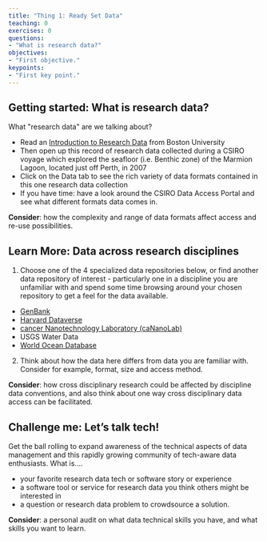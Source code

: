 ```yaml
---
title: "Thing 1: Ready Set Data"
teaching: 0
exercises: 0
questions:
- "What is research data?"
objectives:
- "First objective."
keypoints:
- "First key point."
---
```


## Getting started: What is research data?

What "research data" are we talking about?

* Read an [Introduction to Research Data](http://www.bu.edu/datamanagement/background/whatisdata/) from Boston University
* Then open up this record of research data collected during a CSIRO voyage which explored the seafloor (i.e. Benthic zone) of the Marmion Lagoon, located just off Perth, in 2007
* Click on the Data tab to see the rich variety of data formats contained in this one research data collection
* If you have time: have a look around the CSIRO Data Access Portal and see what different formats data comes in.

**Consider**: how the complexity and range of data formats affect access and re-use possibilities.

## Learn More: Data across research disciplines

1. Choose one of the 4 specialized data repositories below, or find another data repository of interest - particularly one in a discipline you are unfamiliar with and spend some time browsing around your chosen repository to get a feel for the data available.

* [GenBank](https://www.ncbi.nlm.nih.gov/genbank/)
* [Harvard Dataverse](https://dataverse.harvard.edu/)
* [cancer Nanotechnology Laboratory (caNanoLab)](https://cananolab.nci.nih.gov/caNanoLab/#/)
* USGS Water Data
* [World Ocean Database](https://www.nodc.noaa.gov/OC5/WOD/pr_wod.html)

2. Think about how the data here differs from data you are familiar with.  Consider for example, format, size and access method.

**Consider**: how cross disciplinary research could be affected by discipline data conventions, and also think about one way cross disciplinary data access can be facilitated.

## Challenge me: Let’s talk tech!

Get the ball rolling to expand awareness of the technical aspects of data management and this rapidly growing community of tech-aware data enthusiasts.
What is....
* your favorite research data tech or software story or experience
* a software tool or service for research data you think others might be interested in
* a question or research data problem to crowdsource a solution.

**Consider**: a personal audit on what data technical skills you have, and what skills you want to learn.
